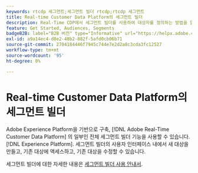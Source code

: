 ```yaml
---
keywords: rtcdp 세그먼트;세그먼트 빌더 rtcdp;rtcdp 세그먼트
title: Real-time Customer Data Platform의 세그먼트 빌더
description: Real-Time CDP에서 세그먼트 빌더를 사용하여 대상자를 정의하는 방법을 알아봅니다.
feature: Get Started, Audiences, Segments
badgeB2B: label="B2B 버전" type="Informative" url="https://helpx.adobe.com/legal/product-descriptions/real-time-customer-data-platform-b2b-edition-prime-and-ultimate-packages.html newtab=true"
exl-id: a9a14ec4-d8e2-48b2-882f-5afd0cb06b71
source-git-commit: 2704184446f7945c744e7e2d2a8c3cda3fc12527
workflow-type: tm+mt
source-wordcount: '95'
ht-degree: 0%

---
```


# Real-time Customer Data Platform의 세그먼트 빌더

Adobe Experience Platform을 기반으로 구축, [!DNL Adobe Real-Time Customer Data Platform] 의 일부인 전체 세그먼트 빌더 기능을 사용할 수 있습니다. [!DNL Experience Platform]. 세그먼트 빌더의 사용자 인터페이스 내에서 새 대상을 만들고, 기존 대상에 액세스하고, 기존 대상을 수정할 수 있습니다.

세그먼트 빌더에 대한 자세한 내용은 [세그먼트 빌더 사용 안내서](../../segmentation/ui/segment-builder.md).
